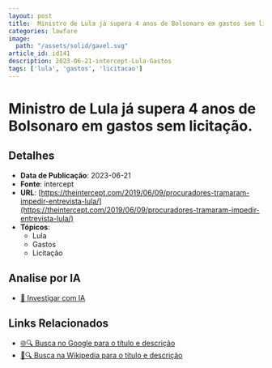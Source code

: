 ```yaml
---
layout: post
title:  Ministro de Lula já supera 4 anos de Bolsonaro em gastos sem licitação.
categories: lawfare
image: 
  path: "/assets/solid/gavel.svg"
article_id: id141
description: 2023-06-21-intercept-Lula-Gastos
tags: ['lula', 'gastos', 'licitacao']
---
```


# Ministro de Lula já supera 4 anos de Bolsonaro em gastos sem licitação.

## Detalhes
- **Data de Publicação**: 2023-06-21
- **Fonte**: intercept
- **URL**: [https://theintercept.com/2019/06/09/procuradores-tramaram-impedir-entrevista-lula/](https://theintercept.com/2019/06/09/procuradores-tramaram-impedir-entrevista-lula/)
- **Tópicos**:
  - Lula
  - Gastos
  - Licitação

## Analise por IA
- [🤖 Investigar com IA](https://www.perplexity.ai/search?q=%22not%C3%ADcia%20artigo%20Brasil%22%20Ministro%20de%20Lula%20j%C3%A1%20supera%204%20anos%20de%20Bolsonaro%20em%20gastos%20sem%20licita%C3%A7%C3%A3o.%20intercept%202023-06-21)

## Links Relacionados
- [🌐🔍 Busca no Google para o título e descrição](https://www.google.com/search?q=%22not%C3%ADcia%20artigo%20Brasil%22%20Ministro%20de%20Lula%20j%C3%A1%20supera%204%20anos%20de%20Bolsonaro%20em%20gastos%20sem%20licita%C3%A7%C3%A3o.%20intercept%202023-06-21)
- [📖🔍 Busca na Wikipedia para o título e descrição](https://pt.wikipedia.org/w/index.php?search=%22not%C3%ADcia%20artigo%20Brasil%22%20Ministro%20de%20Lula%20j%C3%A1%20supera%204%20anos%20de%20Bolsonaro%20em%20gastos%20sem%20licita%C3%A7%C3%A3o.%20intercept%202023-06-21)

